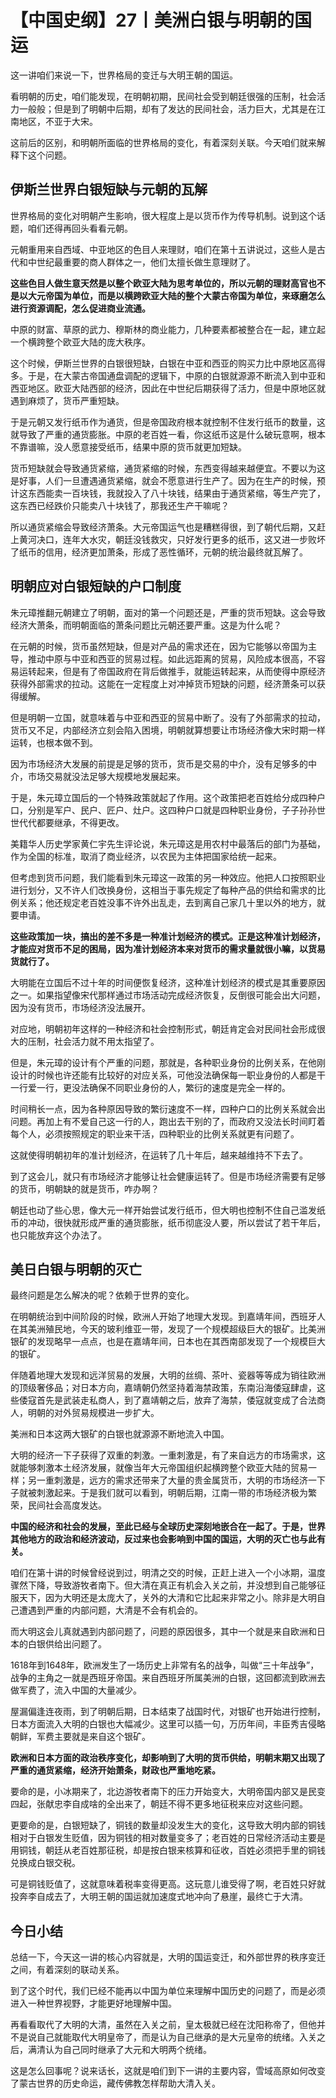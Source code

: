 # 【中国史纲】27丨美洲白银与明朝的国运


这一讲咱们来说一下，世界格局的变迁与大明王朝的国运。

看明朝的历史，咱们能发现，在明朝初期，民间社会受到朝廷很强的压制，社会活力一般般；但是到了明朝中后期，却有了发达的民间社会，活力巨大，尤其是在江南地区，不亚于大宋。

这前后的区别，和明朝所面临的世界格局的变化，有着深刻关联。今天咱们就来解释下这个问题。

## **伊斯兰世界白银短缺与元朝的瓦解**

世界格局的变化对明朝产生影响，很大程度上是以货币作为传导机制。说到这个话题，咱们还得再回头看看元朝。

元朝重用来自西域、中亚地区的色目人来理财，咱们在第十五讲说过，这些人是古代和中世纪最重要的商人群体之一，他们太擅长做生意理财了。

**这些色目人做生意天然是以整个欧亚大陆为思考单位的，所以元朝的理财高官也不是以大元帝国为单位，而是以横跨欧亚大陆的整个大蒙古帝国为单位，来琢磨怎么进行资源调配，怎么促进商业流通。**

中原的财富、草原的武力、穆斯林的商业能力，几种要素都被整合在一起，建立起一个横跨整个欧亚大陆的庞大秩序。

这个时候，伊斯兰世界的白银很短缺，白银在中亚和西亚的购买力比中原地区高得多。于是，在大蒙古帝国通盘调配的逻辑下，中原的白银就源源不断流入到中亚和西亚地区。欧亚大陆西部的经济，因此在中世纪后期获得了活力，但是中原地区就遇到麻烦了，货币严重短缺。

于是元朝又发行纸币作为通货，但是帝国政府根本就控制不住发行纸币的数量，这就导致了严重的通货膨胀。中原的老百姓一看，你这纸币这是什么破玩意啊，根本不靠谱嘛，没人愿意接受纸币，结果中原的货币就更加短缺。

货币短缺就会导致通货紧缩，通货紧缩的时候，东西变得越来越便宜。不要以为这是好事，人们一旦遭遇通货紧缩，就会不愿意进行生产了。因为在生产的时候，预计这东西能卖一百块钱，我就投入了八十块钱，结果由于通货紧缩，等生产完了，这东西已经跌价只能卖八十块钱了，那我还生产干嘛呢？

所以通货紧缩会导致经济萧条。大元帝国运气也是糟糕得很，到了朝代后期，又赶上黄河决口，连年大水灾，朝廷没钱救灾，只好发行更多的纸币，这又进一步败坏了纸币的信用，经济更加萧条，形成了恶性循环，元朝的统治最终就瓦解了。

## **明朝应对白银短缺的户口制度**

朱元璋推翻元朝建立了明朝，面对的第一个问题还是，严重的货币短缺。这会导致经济大萧条，而明朝面临的萧条问题比元朝还要严重。这是为什么呢？

在元朝的时候，货币虽然短缺，但是对产品的需求还在，因为它能够以帝国为主导，推动中原与中亚和西亚的贸易过程。如此远距离的贸易，风险成本很高，不容易运转起来，但是有了帝国政府在背后做推手，就能运转起来，从而使得中原经济获得外部需求的拉动。这能在一定程度上对冲掉货币短缺的问题，经济萧条可以获得缓解。

但是明朝一立国，就意味着与中亚和西亚的贸易中断了。没有了外部需求的拉动，货币又不足，内部经济立刻会陷入困境，明朝就算想要让市场经济像大宋时期一样运转，也根本做不到。

因为市场经济大发展的前提是足够的货币，货币是交易的中介，没有足够多的中介，市场交易就没法足够大规模地发展起来。

于是，朱元璋立国后的一个特殊政策就起了作用。这个政策把老百姓给分成四种户口，分别是军户、民户、匠户、灶户。这四种户口就是四种职业身份，子子孙孙世世代代都要继承，不得更改。

美籍华人历史学家黄仁宇先生评论说，朱元璋这是用农村中最落后的部门为基础，作为全国的标准，取消了商业经济，以农民为主体把国家给统一起来。

但考虑到货币问题，我们能看到朱元璋这一政策的另一种效应。他把人口按照职业进行划分，又不许人们改换身份，这相当于事先规定了每种产品的供给和需求的比例关系；他还规定老百姓没事不许外出乱走，去到离自己家几十里以外的地方，就要申请。

**这些政策加一块，搞出的差不多是一种准计划经济的模式。正是这种准计划经济，才能应对货币不足的困局，因为准计划经济本来对货币的需求量就很小嘛，以货易货就行了。**

大明能在立国后不过十年的时间便恢复经济，这种准计划经济的模式是其重要原因之一。如果指望像宋代那样通过市场活动完成经济恢复，反倒很可能会出大问题，因为没有货币，市场经济没法展开。

对应地，明朝初年这样的一种经济和社会控制形式，朝廷肯定会对民间社会形成很大的压制，社会活力就不用太指望了。

但是，朱元璋的设计有个严重的问题，那就是，各种职业身份的比例关系，在他刚设计的时候也许还能有比较好的对应关系，可他没法确保每一职业身份的人都是干一行爱一行，更没法确保不同职业身份的人，繁衍的速度是完全一样的。

时间稍长一点，因为各种原因导致的繁衍速度不一样，四种户口的比例关系就会出问题。再加上有不爱自己这一行的人，跑出去干别的了，而政府又没法长时间盯着每个人，必须按照规定的职业来干活，四种职业的比例关系就更有问题了。

这就使得明朝初年的准计划经济，在运转了几十年后，越来越维持不下去了。

到了这会儿，就只有市场经济才能够让社会健康运转了。但是市场经济需要有足够的货币，明朝缺的就是货币，咋办啊？

朝廷也动了些心思，像大元一样开始尝试发行纸币，但大明也控制不住自己滥发纸币的冲动，很快就形成严重的通货膨胀，纸币彻底没人要，所以尝试了若干年后，也只能放弃这个办法了。   

## **美日白银与明朝的灭亡**

最终问题是怎么解决的呢？依赖于世界的变化。

在明朝统治到中间阶段的时候，欧洲人开始了地理大发现。到嘉靖年间，西班牙人在其美洲殖民地，今天的玻利维亚一带，发现了一个规模超级巨大的银矿。比美洲银矿的发现略早一点点，也是在嘉靖年间，日本也在其西南部发现了一个规模巨大的银矿。

伴随着地理大发现和远洋贸易的发展，大明的丝绸、茶叶、瓷器等等成为销往欧洲的顶级奢侈品；对日本方向，嘉靖朝仍然坚持着海禁政策，东南沿海倭寇肆虐，这些倭寇首先是武装走私商人，到了嘉靖朝之后，放弃了海禁，倭寇就变成了合法商人，明朝的对外贸易规模进一步扩大。

美洲和日本这两大银矿的白银也就源源不断地流入中国。

大明的经济一下子获得了双重的刺激。一重刺激是，有了来自远方的市场需求，这就能够刺激本土经济发展，就像当年大元帝国组织起横跨整个欧亚大陆的贸易一样；另一重刺激是，远方的需求还带来了大量的贵金属货币，大明的市场经济一下子就被刺激起来。于是我们就可以看到，明朝后期，江南一带的市场经济极为繁荣，民间社会高度发达。

**中国的经济和社会的发展，至此已经与全球历史深刻地嵌合在一起了。于是，世界其他地方的政治和经济波动，反过来也会影响到中国的国运，大明的灭亡也与此有关。**

咱们在第十讲的时候曾经说到过，明清之交的时候，正赶上进入一个小冰期，温度骤然下降，导致游牧者南下。但大清在真正有机会入关之前，并没想到自己能够征服天下，因为大明还是太庞大了，关外的大清和它比起来非常之小。除非是大明自己遭遇到严重的内部问题，大清是不会有机会的。

而大明这会儿真就遇到内部问题了，问题的原因很多，其中一个就是来自欧洲和日本的白银供给出问题了。

1618年到1648年，欧洲发生了一场历史上非常有名的战争，叫做“三十年战争”，战争的主角之一就是西班牙帝国。来自西班牙所属美洲的白银，这回都流到欧洲去做军费了，流入中国的大量减少。

屋漏偏逢连夜雨，到了明朝后期，日本结束了战国时代，对银矿也开始进行控制，日本方面流入大明的白银也大幅减少。这里可以插一句，万历年间，丰臣秀吉侵略朝鲜，军费主要就是来自这个银矿。

**欧洲和日本方面的政治秩序变化，却影响到了大明的货币供给，明朝末期又出现了严重的通货紧缩，经济开始萧条，财政也严重地吃紧。**

要命的是，小冰期来了，北边游牧者南下的压力开始变大，大明帝国内部又是民变四起，张献忠李自成啥的全出来了，朝廷不得不更多地征税来应对这些问题。

更要命的是，白银短缺了，铜钱的数量却没发生大的变化，这导致大明内部的铜钱相对于白银发生贬值，因为铜钱的相对数量变多了；老百姓的日常经济活动主要是用铜钱，朝廷从老百姓那征税，却是按白银来核算和征收，百姓必须把手里的铜钱兑换成白银交税。

可是铜钱贬值了，这就意味着税率变得更高。这玩意儿谁受得了啊，老百姓只好就投奔李自成去了，大明王朝的国运就加速度式地冲向了悬崖，最终亡于大清。   

## 今日小结


总结一下，今天这一讲的核心内容就是，大明的国运变迁，和外部世界的秩序变迁之间，有着深刻的联动关系。

到了这个时代，我们已经不能再以中国为单位来理解中国历史的问题了，而是必须进入一种世界视野，才能更好地理解中国。

再看看取代了大明的大清，虽然在入关之前，皇太极就已经在沈阳称帝了，但他并不是说自己就能取代大明皇帝了，而是认为自己继承的是大元皇帝的统绪。入关之后，满清认为自己同时继承了大元和大明两个统绪。

这是怎么回事呢？说来话长，这就是咱们到下一讲的主要内容，雪域高原如何改变了蒙古世界的历史命运，藏传佛教怎样帮助大清入关。

